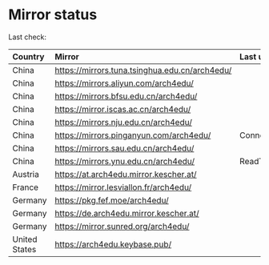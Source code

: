 <script src="./time.js"></script>
# Mirror status
Last check: <script type="text/javascript">localize(1673774264.5523934);</script>

|Country|Mirror|Last update|
|:------|:-----|:----------|
|China|https://mirrors.tuna.tsinghua.edu.cn/arch4edu/|<script type="text/javascript">localize(1673721150);</script>|
|China|https://mirrors.aliyun.com/arch4edu/|<script type="text/javascript">localize(1673721150);</script>|
|China|https://mirrors.bfsu.edu.cn/arch4edu/|<script type="text/javascript">localize(1673721150);</script>|
|China|https://mirror.iscas.ac.cn/arch4edu/|<script type="text/javascript">localize(1673764329);</script>|
|China|https://mirrors.nju.edu.cn/arch4edu/|<script type="text/javascript">localize(1673721150);</script>|
|China|https://mirrors.pinganyun.com/arch4edu/|ConnectionError|
|China|https://mirrors.sau.edu.cn/arch4edu/|<script type="text/javascript">localize(1673678355);</script>|
|China|https://mirrors.ynu.edu.cn/arch4edu/|ReadTimeout|
|Austria|https://at.arch4edu.mirror.kescher.at/|<script type="text/javascript">localize(1673721150);</script>|
|France|https://mirror.lesviallon.fr/arch4edu/|<script type="text/javascript">localize(1673721150);</script>|
|Germany|https://pkg.fef.moe/arch4edu/|<script type="text/javascript">localize(1673721150);</script>|
|Germany|https://de.arch4edu.mirror.kescher.at/|<script type="text/javascript">localize(1673721150);</script>|
|Germany|https://mirror.sunred.org/arch4edu/|<script type="text/javascript">localize(1673721150);</script>|
|United States|https://arch4edu.keybase.pub/|<script type="text/javascript">localize(1673721150);</script>|

<script src="./tablefilter/tablefilter.js"></script>
<script src="./table.js"></script>